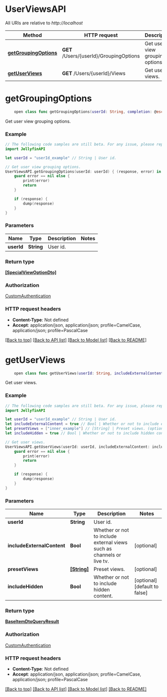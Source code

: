 # UserViewsAPI

All URIs are relative to *http://localhost*

Method | HTTP request | Description
------------- | ------------- | -------------
[**getGroupingOptions**](UserViewsAPI.md#getgroupingoptions) | **GET** /Users/{userId}/GroupingOptions | Get user view grouping options.
[**getUserViews**](UserViewsAPI.md#getuserviews) | **GET** /Users/{userId}/Views | Get user views.


# **getGroupingOptions**
```swift
    open class func getGroupingOptions(userId: String, completion: @escaping (_ data: [SpecialViewOptionDto]?, _ error: Error?) -> Void)
```

Get user view grouping options.

### Example
```swift
// The following code samples are still beta. For any issue, please report via http://github.com/OpenAPITools/openapi-generator/issues/new
import JellyfinAPI

let userId = "userId_example" // String | User id.

// Get user view grouping options.
UserViewsAPI.getGroupingOptions(userId: userId) { (response, error) in
    guard error == nil else {
        print(error)
        return
    }

    if (response) {
        dump(response)
    }
}
```

### Parameters

Name | Type | Description  | Notes
------------- | ------------- | ------------- | -------------
 **userId** | **String** | User id. | 

### Return type

[**[SpecialViewOptionDto]**](SpecialViewOptionDto.md)

### Authorization

[CustomAuthentication](../README.md#CustomAuthentication)

### HTTP request headers

 - **Content-Type**: Not defined
 - **Accept**: application/json, application/json; profile=CamelCase, application/json; profile=PascalCase

[[Back to top]](#) [[Back to API list]](../README.md#documentation-for-api-endpoints) [[Back to Model list]](../README.md#documentation-for-models) [[Back to README]](../README.md)

# **getUserViews**
```swift
    open class func getUserViews(userId: String, includeExternalContent: Bool? = nil, presetViews: [String]? = nil, includeHidden: Bool? = nil, completion: @escaping (_ data: BaseItemDtoQueryResult?, _ error: Error?) -> Void)
```

Get user views.

### Example
```swift
// The following code samples are still beta. For any issue, please report via http://github.com/OpenAPITools/openapi-generator/issues/new
import JellyfinAPI

let userId = "userId_example" // String | User id.
let includeExternalContent = true // Bool | Whether or not to include external views such as channels or live tv. (optional)
let presetViews = ["inner_example"] // [String] | Preset views. (optional)
let includeHidden = true // Bool | Whether or not to include hidden content. (optional) (default to false)

// Get user views.
UserViewsAPI.getUserViews(userId: userId, includeExternalContent: includeExternalContent, presetViews: presetViews, includeHidden: includeHidden) { (response, error) in
    guard error == nil else {
        print(error)
        return
    }

    if (response) {
        dump(response)
    }
}
```

### Parameters

Name | Type | Description  | Notes
------------- | ------------- | ------------- | -------------
 **userId** | **String** | User id. | 
 **includeExternalContent** | **Bool** | Whether or not to include external views such as channels or live tv. | [optional] 
 **presetViews** | [**[String]**](String.md) | Preset views. | [optional] 
 **includeHidden** | **Bool** | Whether or not to include hidden content. | [optional] [default to false]

### Return type

[**BaseItemDtoQueryResult**](BaseItemDtoQueryResult.md)

### Authorization

[CustomAuthentication](../README.md#CustomAuthentication)

### HTTP request headers

 - **Content-Type**: Not defined
 - **Accept**: application/json, application/json; profile=CamelCase, application/json; profile=PascalCase

[[Back to top]](#) [[Back to API list]](../README.md#documentation-for-api-endpoints) [[Back to Model list]](../README.md#documentation-for-models) [[Back to README]](../README.md)

